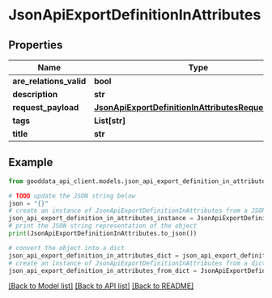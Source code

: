 # JsonApiExportDefinitionInAttributes


## Properties

Name | Type | Description | Notes
------------ | ------------- | ------------- | -------------
**are_relations_valid** | **bool** |  | [optional] 
**description** | **str** |  | [optional] 
**request_payload** | [**JsonApiExportDefinitionInAttributesRequestPayload**](JsonApiExportDefinitionInAttributesRequestPayload.md) |  | [optional] 
**tags** | **List[str]** |  | [optional] 
**title** | **str** |  | [optional] 

## Example

```python
from gooddata_api_client.models.json_api_export_definition_in_attributes import JsonApiExportDefinitionInAttributes

# TODO update the JSON string below
json = "{}"
# create an instance of JsonApiExportDefinitionInAttributes from a JSON string
json_api_export_definition_in_attributes_instance = JsonApiExportDefinitionInAttributes.from_json(json)
# print the JSON string representation of the object
print(JsonApiExportDefinitionInAttributes.to_json())

# convert the object into a dict
json_api_export_definition_in_attributes_dict = json_api_export_definition_in_attributes_instance.to_dict()
# create an instance of JsonApiExportDefinitionInAttributes from a dict
json_api_export_definition_in_attributes_from_dict = JsonApiExportDefinitionInAttributes.from_dict(json_api_export_definition_in_attributes_dict)
```
[[Back to Model list]](../README.md#documentation-for-models) [[Back to API list]](../README.md#documentation-for-api-endpoints) [[Back to README]](../README.md)


